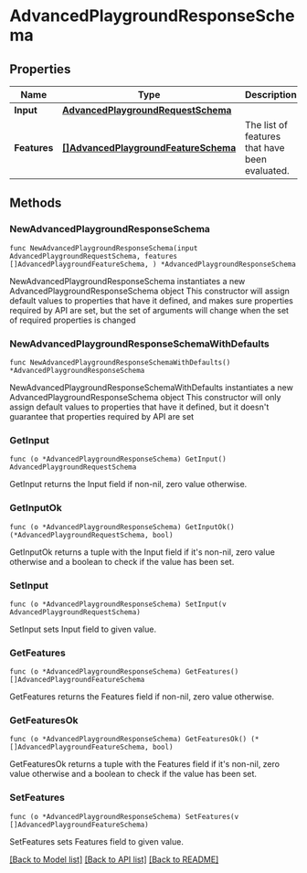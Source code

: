 # AdvancedPlaygroundResponseSchema

## Properties

Name | Type | Description | Notes
------------ | ------------- | ------------- | -------------
**Input** | [**AdvancedPlaygroundRequestSchema**](AdvancedPlaygroundRequestSchema.md) |  | 
**Features** | [**[]AdvancedPlaygroundFeatureSchema**](AdvancedPlaygroundFeatureSchema.md) | The list of features that have been evaluated. | 

## Methods

### NewAdvancedPlaygroundResponseSchema

`func NewAdvancedPlaygroundResponseSchema(input AdvancedPlaygroundRequestSchema, features []AdvancedPlaygroundFeatureSchema, ) *AdvancedPlaygroundResponseSchema`

NewAdvancedPlaygroundResponseSchema instantiates a new AdvancedPlaygroundResponseSchema object
This constructor will assign default values to properties that have it defined,
and makes sure properties required by API are set, but the set of arguments
will change when the set of required properties is changed

### NewAdvancedPlaygroundResponseSchemaWithDefaults

`func NewAdvancedPlaygroundResponseSchemaWithDefaults() *AdvancedPlaygroundResponseSchema`

NewAdvancedPlaygroundResponseSchemaWithDefaults instantiates a new AdvancedPlaygroundResponseSchema object
This constructor will only assign default values to properties that have it defined,
but it doesn't guarantee that properties required by API are set

### GetInput

`func (o *AdvancedPlaygroundResponseSchema) GetInput() AdvancedPlaygroundRequestSchema`

GetInput returns the Input field if non-nil, zero value otherwise.

### GetInputOk

`func (o *AdvancedPlaygroundResponseSchema) GetInputOk() (*AdvancedPlaygroundRequestSchema, bool)`

GetInputOk returns a tuple with the Input field if it's non-nil, zero value otherwise
and a boolean to check if the value has been set.

### SetInput

`func (o *AdvancedPlaygroundResponseSchema) SetInput(v AdvancedPlaygroundRequestSchema)`

SetInput sets Input field to given value.


### GetFeatures

`func (o *AdvancedPlaygroundResponseSchema) GetFeatures() []AdvancedPlaygroundFeatureSchema`

GetFeatures returns the Features field if non-nil, zero value otherwise.

### GetFeaturesOk

`func (o *AdvancedPlaygroundResponseSchema) GetFeaturesOk() (*[]AdvancedPlaygroundFeatureSchema, bool)`

GetFeaturesOk returns a tuple with the Features field if it's non-nil, zero value otherwise
and a boolean to check if the value has been set.

### SetFeatures

`func (o *AdvancedPlaygroundResponseSchema) SetFeatures(v []AdvancedPlaygroundFeatureSchema)`

SetFeatures sets Features field to given value.



[[Back to Model list]](../README.md#documentation-for-models) [[Back to API list]](../README.md#documentation-for-api-endpoints) [[Back to README]](../README.md)


